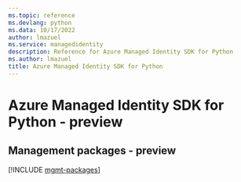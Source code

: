 ```yaml
---
ms.topic: reference
ms.devlang: python
ms.data: 10/17/2022
author: lmazuel
ms.service: managedidentity
description: Reference for Azure Managed Identity SDK for Python
ms.author: lmazuel
title: Azure Managed Identity SDK for Python
---
```

# Azure Managed Identity SDK for Python - preview

## Management packages - preview
[!INCLUDE [mgmt-packages](managed-identity-mgmt-index.md)]